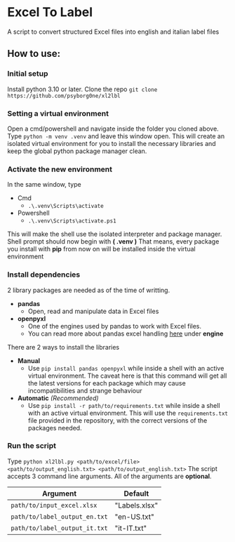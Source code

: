 # Excel To Label
A script to convert structured Excel files into english and italian label files

## How to use:

### Initial setup
Install python 3.10 or later. Clone the repo ```git clone https://github.com/psyborg0ne/xl2lbl```

### Setting a virtual environment
Open a cmd/powershell and navigate inside the folder you cloned above. Type ```python -m venv .venv``` and leave this window open.
This will create an isolated virtual environment for you to install the necessary libraries and keep the global python package manager clean.

### Activate the new environment
In the same window, type
  * Cmd
    * ```.\.venv\Scripts\activate```
  * Powershell
    * ```.\.venv\Scripts\activate.ps1```

This will make the shell use the isolated interpreter and package manager.
Shell prompt should now begin with **( .venv )**
That means, every package you install with **pip** from now on will be installed inside the virtual environment

### Install dependencies
2 library packages are needed as of the time of writting.

 * **pandas**
     * Open, read and manipulate data in Excel files
 * **openpyxl**
     * One of the engines used by pandas to work with Excel files.
     * You can read more about pandas excel handling [here](https://pandas.pydata.org/pandas-docs/stable/reference/api/pandas.read_excel.html) under **engine**

There are 2 ways to install the libraries
  * **Manual**
    * Use ```pip install pandas openpyxl``` while inside a shell with an active virtual environment. The caveat here is that this command will get all the latest versions for each package which may cause incompatibilities and strange behaviour
  * **Automatic** *(Recommended)*
    * Use ```pip install -r path/to/requirements.txt``` while inside a shell with an active virtual environment. This will use the ```requirements.txt``` file provided in the repository, with the correct versions of the packages needed.

### Run the script
Type ```python xl2lbl.py <path/to/excel/file> <path/to/output_english.txt> <path/to/output_english.txt>```
The script accepts 3 command line arguments. All of the arguments are **optional**.

| Argument | Default |
| -------- | ------- |
| ```path/to/input_excel.xlsx``` | "Labels.xlsx" |
| ```path/to/label_output_en.txt``` | "en-US.txt" |
| ```path/to/label_output_it.txt``` | "it-IT.txt" |
